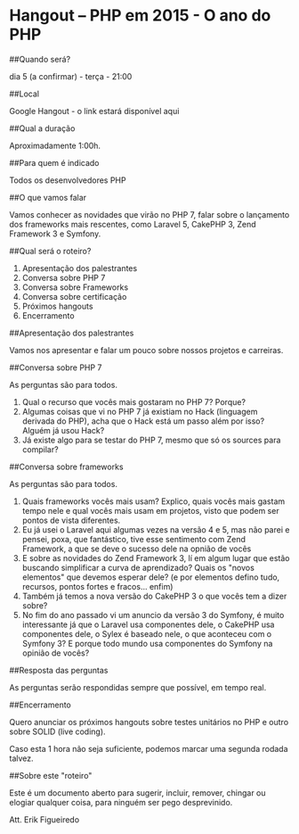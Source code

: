 # Hangout – PHP em 2015 - O ano do PHP

##Quando será?

dia 5 (a confirmar) - terça - 21:00

##Local

Google Hangout - o link estará disponível aqui

##Qual a duração

Aproximadamente 1:00h.

##Para quem é indicado

Todos os desenvolvedores PHP

##O que vamos falar

Vamos conhecer as novidades que virão no PHP 7, falar sobre o lançamento dos frameworks mais rescentes, como Laravel 5, CakePHP 3, Zend Framework 3 e Symfony.

##Qual será o roteiro?

1. Apresentação dos palestrantes
2. Conversa sobre PHP 7
3. Conversa sobre Frameworks
4. Conversa sobre certificação
5. Próximos hangouts
6. Encerramento

##Apresentação dos palestrantes

Vamos nos apresentar e falar um pouco sobre nossos projetos e carreiras.

##Conversa sobre PHP 7

As perguntas são para todos.

1. Qual o recurso que vocês mais gostaram no PHP 7? Porque?
2. Algumas coisas que vi no PHP 7 já existiam no Hack (linguagem derivada do PHP), acha que o Hack está um passo além por isso? Alguém já usou Hack?
3. Já existe algo para se testar do PHP 7, mesmo que só os sources para compilar?

##Conversa sobre frameworks

As perguntas são para todos.

1. Quais frameworks vocês mais usam? Explico, quais vocês mais gastam tempo nele e qual vocês mais usam em projetos, visto que podem ser pontos de vista diferentes.
2. Eu já usei o Laravel aqui algumas vezes na versão 4 e 5, mas não parei e pensei, poxa, que fantástico, tive esse sentimento com Zend Framework, a que se deve o sucesso dele na opnião de vocês
3. E sobre as novidades do Zend Framework 3, lí em algum lugar que estão buscando simplificar a curva de aprendizado? Quais os "novos elementos" que devemos esperar dele? (e por elementos defino tudo, recursos, pontos fortes e fracos... enfim)
4. Também já temos a nova versão do CakePHP 3 o que vocês tem a dizer sobre?
5. No fim do ano passado vi um anuncio da versão 3 do Symfony, é muito interessante já que o Laravel usa componentes dele, o CakePHP usa componentes dele, o Sylex é baseado nele, o que aconteceu com o Symfony 3? E porque todo mundo usa componentes do Symfony na opinião de vocês?

##Resposta das perguntas

As perguntas serão respondidas sempre que possível, em tempo real.

##Encerramento

Quero anunciar os próximos hangouts sobre testes unitários no PHP e outro sobre SOLID (live coding).

Caso esta 1 hora não seja suficiente, podemos marcar uma segunda rodada talvez.

##Sobre este "roteiro"

Este é um documento aberto para sugerir, incluir, remover, chingar ou elogiar qualquer coisa, para ninguém ser pego desprevinido.

Att. Erik Figueiredo
